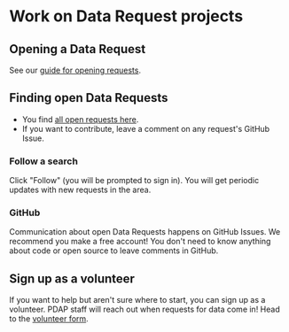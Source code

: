 # Work on Data Request projects

## Opening a Data Request

See our [guide for opening requests](../data-requests.md).

## Finding open Data Requests

* You find [all open requests here](https://github.com/orgs/Police-Data-Accessibility-Project/projects/26).
* If you want to contribute, leave a comment on any request's GitHub Issue.

### Follow a search

Click "Follow" (you will be prompted to sign in). You will get periodic updates with new requests in the area.

### GitHub

Communication about open Data Requests happens on GitHub Issues. We recommend you make a free account! You don't need to know anything about code or open source to leave comments in GitHub.

## Sign up as a volunteer

If you want to help but aren't sure where to start, you can sign up as a volunteer. PDAP staff will reach out when requests for data come in! Head to the [volunteer form](https://airtable.com/appcYa6x4nS7W8IR3/shrk9c5sBsBr3cdJJ).

